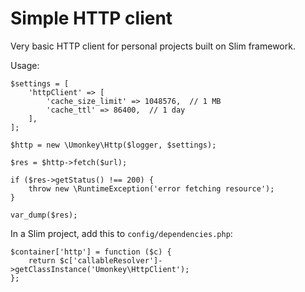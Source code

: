 # Simple HTTP client

Very basic HTTP client for personal projects built on Slim framework.

Usage:

```
$settings = [
    'httpClient' => [
        'cache_size_limit' => 1048576,  // 1 MB
        'cache_ttl' => 86400,  // 1 day
    ],
];

$http = new \Umonkey\Http($logger, $settings);

$res = $http->fetch($url);

if ($res->getStatus() !== 200) {
    throw new \RuntimeException('error fetching resource');
}

var_dump($res);
```

In a Slim project, add this to `config/dependencies.php`:

```
$container['http'] = function ($c) {
    return $c['callableResolver']->getClassInstance('Umonkey\HttpClient');
};
```
